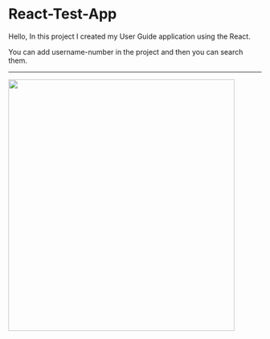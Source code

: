 # React-Test-App
Hello, In this project I created my User Guide application using the React.

You can add username-number in the project and then you can search them.

<hr>


<img src="https://user-images.githubusercontent.com/99321522/213848631-730b2163-a7cb-48c2-b178-eef2d2bb7bc6.png" data-canonical-src="" width="450" height="500" />
